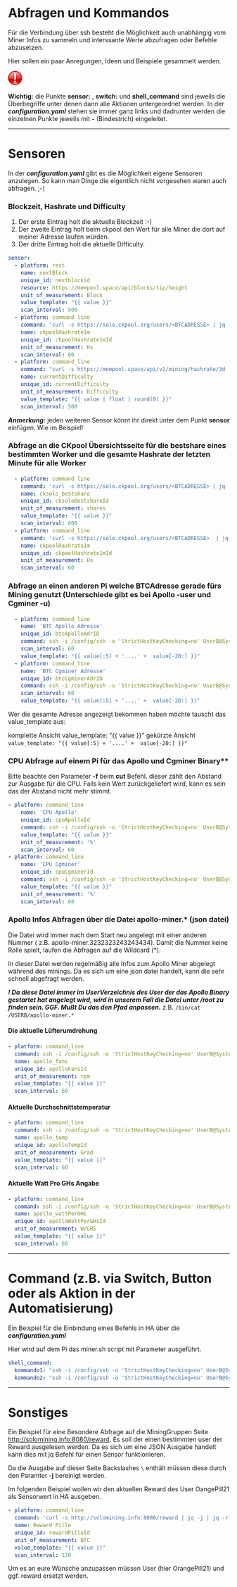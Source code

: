 
# Abfragen und Kommandos
Für die Verbindung über ssh besteht die Möglichkeit auch unabhängig vom Miner Infos zu sammeln und interssante Werte abzufragen oder Befehle abzusetzen.

Hier sollen ein paar Anregungen, Ideen und Beispiele gesammelt werden.

<img src="Images/important.png" width="32px" >

**Wichtig:** die Punkte **sensor:** , **switch:** und **shell_command** sind jeweils die Überbegriffe unter denen dann alle Aktionen untergeordnet werden. In der ***configuration.yaml*** stehen sie immer ganz links und dadrunter werden die einzelnen Punkte jeweils mit **-** (Bindestrich) eingeleitet.

---

# Sensoren
In der ***configuration.yaml*** gibt es die Möglichkeit eigene Sensoren anzulegen. So kann man Dinge die eigentlich nicht vorgesehen waren auch abfragen. ;-)

### Blockzeit, Hashrate und Difficulty ###

1. Der erste Eintrag holt die aktuelle Blockzeit :-)
2. Der zweite Eintrag holt beim ckpool den Wert für alle Miner die dort auf meiner Adresse laufen würden.
3. Der dritte Eintrag holt die aktuelle Difficulty.
```yaml
sensor:
  - platform: rest
    name: nextBlock
    unique_id: nextblockid
    resource: https://mempool.space/api/blocks/tip/height
    unit_of_measurement: Block
    value_template: "{{ value }}"
    scan_interval: 500
  - platform: command_line
    command: 'curl -s https://solo.ckpool.org/users/<BTCADRESSE> | jq -r ''.["hashrate1m"]'''
    name: ckpoolHashrate1m
    unique_id: ckpoolHashrate1mId
    unit_of_measurement: Hs
    scan_interval: 60
  - platform: command_line
    command: "curl -s https://mempool.space/api/v1/mining/hashrate/3d | jq -r '.[\"currentDifficulty\"]'"
    name: currentDifficulty
    unique_id: currentDifficulty
    unit_of_measurement: Difficulty
    value_template: "{{ value | float | round(0) }}"
    scan_interval: 500
```
***Anmerkung:*** jeden weiteren Sensor könnt ihr direkt unter dem Punkt **sensor** einfügen. Wie im Beispiel!


### Abfrage an die CKpool Übersichtsseite für die bestshare eines bestimmten Worker und die gesamte Hashrate der letzten Minute für alle Worker
```yaml
  - platform: command_line
    command: 'curl -s https://solo.ckpool.org/users/<BTCADRESSE> | jq -r ''.["worker"][0]["bestshare"]'''
    name: cksolo_bestshare
    unique_id: cksoloBestshareId
    unit_of_measurement: shares
    value_template: "{{ value }}"
    scan_interval: 600
  - platform: command_line
    command: 'curl -s https://solo.ckpool.org/users/<BTCADRESSE>  | jq -r ''.["hashrate1m"]'''
    name: ckpoolHashrate1m
    unique_id: ckpoolHashrate1mId
    unit_of_measurement: Hs
    scan_interval: 60
```

### Abfrage an einen anderen Pi welche BTCAdresse gerade fürs Mining genutzt (Unterschiede gibt es bei Apollo -user und Cgminer -u)
```yaml
  - platform: command_line
    name: 'BTC Apollo Adresse'
    unique_id: btcApolloAdrID
    command: ssh -i /config/ssh -o 'StrictHostKeyChecking=no' UserB@SystemB ps -ef | grep SCREEN | sed 's/^.*-user//g;s/-p.*$//g'
    scan_interval: 60
    value_template: "{{ value[:5] + '....' +  value[-20:] }}"
  - platform: command_line
    name: 'BTC Cgminer Adresse'
    unique_id: btcCgminerAdrID
    command: ssh -i /config/ssh -o 'StrictHostKeyChecking=no' UserB@SystemB ps -ef | grep SCREEN | sed 's/^.*-u//g;s/-p.*$//g'
    scan_interval: 60
    value_template: "{{ value[:5] + '....' +  value[-20:] }}"
```
Wer die gesamte Adresse angezeigt bekommen haben möchte tauscht das value_template aus:

komplette Ansicht value_template: "{{ value }}"
gekürzte Ansicht `value_template: "{{ value[:5] + '....' +  value[-20:] }}"`



### CPU Abfrage auf einem Pi für das Apollo und Cgminer Binary**
Bitte beachte den Parameter **-f** beim **cut** Befehl. dieser zählt den Abstand zur Ausgabe für die CPU. Falls kein Wert zurückgeliefert wird, kann es sein das der Abstand nicht mehr stimmt.

```yaml
- platform: command_line
    name: 'CPU Apollo'
    unique_id: cpuApolloId
    command: ssh -i /config/ssh -o 'StrictHostKeyChecking=no' UserB@SystemB top -bn 1 | grep apollo | cut -d' ' -f25
    value_template: "{{ value }}"
    unit_of_measurement: '%'
    scan_interval: 60
- platform: command_line
    name: 'CPU Cgminer'
    unique_id: cpuCgminerId
    command: ssh -i /config/ssh -o 'StrictHostKeyChecking=no' UserB@SystemB top -bn 1 | grep cgminer | cut -d' ' -f22
    value_template: "{{ value }}"
    unit_of_measurement: '%'
    scan_interval: 60
```

### Apollo Infos Abfragen über die Datei apollo-miner.* (json datei)
Die Datei wird immer nach dem Start neu angelegt mit einer anderen Nummer ( z.B. apollo-miner.3232323243243434). Damit die Nummer keine Rolle spielt, laufen die Abfragen auf die Wildcard (*).

In dieser Datei werden regelmäßig alle Infos zum Apollo Miner abgelegt während des minings.
Da es sich um eine json datei handelt, kann die sehr schnell abgefragt werden.

***! Da diese Datei immer im UserVerzeichnis des User der das Apollo Binary gestartet hat angelegt wird, wird in unserem Fall die Datei unter /root zu finden sein. GGF. Mußt Du das den Pfad anpassen.*** z.B. `/bin/cat /USERB/apollo-miner.*`

#### Die aktuelle Lüfterumdrehung
```yaml
- platform: command_line
  command: ssh -i /config/ssh -o 'StrictHostKeyChecking=no' UserB@SystemB "/bin/cat apollo-miner.*  | jq -cr '.[\"fans\"][\"0\"][\"rpm\"]' | jq -r '.[]' "
  name: apollo_fans
  unique_id: apolloFansId
  unit_of_measurement: rpm
  value_template: "{{ value }}"
  scan_interval: 60
```

#### Aktuelle Durchschnittstemperatur
```yaml
- platform: command_line
  command: ssh -i /config/ssh -o 'StrictHostKeyChecking=no' UserB@SystemB "/bin/cat apollo-miner.*  | jq -cr '.[\"temperature\"][\"avr\"]'' "
  name: apollo_temp
  unique_id: apolloTempId
  unit_of_measurement: Grad
  value_template: "{{ value }}"
  scan_interval: 60
```

#### Aktuelle Watt Pro GHs Angabe
```yaml
- platform: command_line
  command: ssh -i /config/ssh -o 'StrictHostKeyChecking=no' UserB@SystemB "/bin/cat apollo-miner.* | jq -r '.[\"master\"][\"wattPerGHs\"]' "
  name: apollo_wattPerGHs
  unique_id: apolloWattPerGHsId
  unit_of_measurement: W/GHS
  value_template: "{{ value }}"
  scan_interval: 60
```

---



# Command (z.B. via Switch, Button oder als Aktion in der Automatisierung)

Ein Beispiel für die Einbindung eines Befehls in HA über die ***configuration.yaml***

Hier wird auf dem Pi das miner.sh script mit Parameter ausgeführt.
```yaml
shell_command:
  kommando1: "ssh -i /config/ssh -o 'StrictHostKeyChecking=no' UserB@SystemB bash /home/miner.sh Miner01"
  kommando2: "ssh -i /config/ssh -o 'StrictHostKeyChecking=no' UserB@SystemB bash /home/miner.sh stop"
```

--- 

# Sonstiges
Ein Beispiel für eine Besondere Abfrage  auf die MiningGruppen Seite http://solomining.info:8080/reward.
Es soll der einen bestimmten user der Reward ausgelesen werden.
Da es sich um eine JSON Ausgabe handelt kann dies mit jq Befehl für einen Sensor funktionieren.

Da die Ausgabe auf dieser Seite Backslashes ```\``` enthält müssen diese durch den Paramter **-j** bereinigt werden.

Im folgenden Beispiel wollen wir den aktuellen Reward des User OangePill21 als Sensorwert in HA ausgeben.

```yaml
- platform: command_line
  command: 'curl -s http://solomining.info:8080/reward | jq -j | jq -r ''.[] | select(.workername | contains("OrangePill21")) | .["reward"]'''
  name: Reward Pille
  unique_id: rewardPilleId
  unit_of_measurement: BTC
  value_template: "{{ value }}"
  scan_interval: 120
```

Um es an eure Wünsche anzupassen müssen User (hier OrangePill21) und ggf. reward ersetzt werden.

